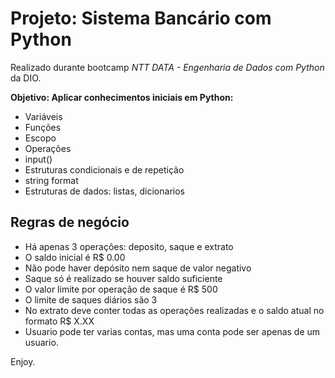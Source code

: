 # Projeto: Sistema Bancário com Python

Realizado durante bootcamp *NTT DATA - Engenharia de Dados com Python* da DIO.

**Objetivo: Aplicar conhecimentos iniciais em Python:**
* Variáveis
* Funções
* Escopo
* Operações
* input()
* Estruturas condicionais e de repetição
* string format
* Estruturas de dados: listas, dicionarios

## Regras de negócio

* Há apenas 3 operações: deposito, saque e extrato
* O saldo inicial é R$ 0.00
* Não pode haver depósito nem saque de valor negativo
* Saque só é realizado se houver saldo suficiente
* O valor limite por operação de saque é R$ 500
* O limite de saques diários são 3
* No extrato deve conter todas as operações realizadas e o saldo atual no formato R$ X.XX
* Usuario pode ter varias contas, mas uma conta pode ser apenas de um usuario.


Enjoy.